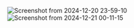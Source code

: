 ![Screenshot from 2024-12-20 23-59-10](https://github.com/user-attachments/assets/b6cac912-8b3a-4dbc-a49d-5166562eb8af)
![Screenshot from 2024-12-21 00-11-15](https://github.com/user-attachments/assets/555b2836-9008-41af-a4e0-7d32edfa7f28)
